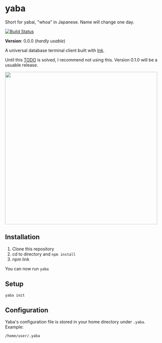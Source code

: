# yaba

Short for yabai, "whoa" in Japanese. Name will change one day. 

[![Build Status](https://github.com/olingern/yaba/workflows/test/badge.svg)](https://github.com/olingern/yaba/actions)

**Version**: 0.0.0 (_hardly usable_)

A universal database terminal client built with [Ink](https://github.com/vadimdemedes/ink).

Until this [TODO](https://github.com/olingern/yaba/blob/master/src/providers/PostgresSQL.ts#L63) is solved, 
I recommend not using this. Version 0.1.0 will be a usuable release.

<img height="500" src="https://user-images.githubusercontent.com/1470297/91042907-8f6de380-e5e0-11ea-9a34-e4a9500f9378.gif" />


## Installation

1. Clone this repository
2. cd to directory and `npm install`
3. npm link

You can now run `yaba`

## Setup

```
yaba init
```

## Configuration

Yaba's configuration file is stored in your home directory under `.yaba`. Example:

```
/home/user/.yaba
```
